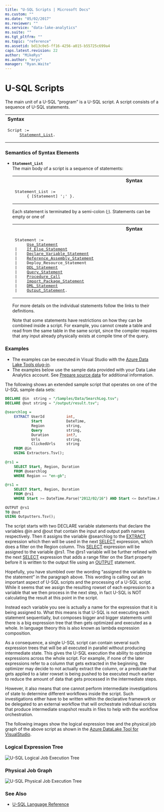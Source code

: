 ```yaml
---
title: "U-SQL Scripts | Microsoft Docs"
ms.custom: ""
ms.date: "05/02/2017"
ms.reviewer: ""
ms.service: "data-lake-analytics"
ms.suite: ""
ms.tgt_pltfrm: ""
ms.topic: "reference"
ms.assetid: bd13c0e5-ff16-4256-a015-b55725c699a4
caps.latest.revision: 22
author: "MikeRys"
ms.author: "mrys"
manager: "Ryan.Waite"
---
```

# U-SQL Scripts
The main unit of a U-SQL “program” is a U-SQL script. A script consists of a sequence of U-SQL statements.  
  
<table><th align="left">Syntax</th><tr><td><pre>
Script :=                                                                                                
     <a href="#stmt">Statement_List</a>.
</pre></td></tr></table>
 
### Semantics of Syntax Elements    
- <a name="stmt"></a>**`Statement_List`**  
  The main body of a script is a sequence of statements:  
  
  <table><th>Syntax</th><tr><td><pre>
  Statement_List :=                                                                                   
       { [Statement] ';' }.
  </pre></td></table>
  
  Each statement is terminated by a semi-colon (;). Statements can be empty or one of  

  <table><th>Syntax</th><tr><td><pre>
  Statement :=                                                                                        
       <a href="u-sql-metadata-object-naming-and-name-contexts.md">Use_Statement</a>  
  |    <a href="if-else-u-sql.md">If_Else_Statement</a> 
  |    <a href="variables-u-sql.md">Declare_Variable_Statement</a>  
  |    <a href="reference-assembly-u-sql.md">Reference_Assembly_Statement</a>  
  |    Deploy_Resource_Statement 
  |    <a href="data-definition-language-ddl-statements-u-sql.md">DDL_Statement</a>  
  |    <a href="query-statements-and-expressions-u-sql.md">Query_Statement</a>  
  |    <a href="u-sql-procedures.md">Procedure_Call</a>  
  |    <a href="import-package-u-sql.md">Import_Package_Statement</a>  
  |    <a href="data-modification-language-dml-statements-u-sql.md">DML_Statement</a>  
  |    <a href="output-statement-u-sql.md">Output_Statement</a>.
  </pre></td></table>
  
  For more details on the individual statements follow the links to their definitions.  
  
  Note that some statements have restrictions on how they can be combined inside a script. For example, you cannot create a table and read from the same table in the same script, since the compiler requires that any input already physically exists at compile time of the query.  
  
### Examples    
- The examples can be executed in Visual Studio with the [Azure Data Lake Tools plug-in](https://www.microsoft.com/download/details.aspx?id=49504).  
- The examples below use the sample data provided with your Data Lake Analytics account. See [Prepare source data](https://docs.microsoft.com/azure/data-lake-analytics/data-lake-analytics-get-started-portal#prepare-source-data) for additional information.

The following shows an extended sample script that operates on one of the U-SQL sample data sets:  
```sql  
DECLARE @in  string = "/Samples/Data/SearchLog.tsv";  
DECLARE @out string = "/output/result.tsv";  
  
@searchlog =  
    EXTRACT UserId          int,  
            Start           DateTime,  
            Region          string,  
            Query           string,  
            Duration        int?,  
            Urls            string,  
            ClickedUrls     string  
    FROM @in  
    USING Extractors.Tsv();  
  
@rs1 =  
    SELECT Start, Region, Duration  
    FROM @searchlog  
    WHERE Region == "en-gb";  
  
@rs1 =  
    SELECT Start, Region, Duration  
    FROM @rs1  
    WHERE Start >= DateTime.Parse("2012/02/16") AND Start <= DateTime.Parse("2012/02/17");  
  
OUTPUT @rs1     
TO @out  
USING Outputters.Tsv();
```
The script starts with two DECLARE variable statements that declare the variables @in and @out that contain the input and output path names respectively. Then it assigns the variable @searchlog to the [EXTRACT](extract-expression-u-sql.md) expression which then will be used in the next [SELECT](select-expression-u-sql.md) expression, which does a filter on the Region column. This [SELECT](select-expression-u-sql.md)  expression will be assigned to the variable @rs1. The @rs1 variable will be further refined with the next [SELECT](select-expression-u-sql.md)  expression that adds a range filter on the Start property before it is written to the output file using an [OUTPUT](output-statement-u-sql.md) statement.  
 
Hopefully, you have stumbled over the wording “assigned the variable to the statement” in the paragraph above. This wording is calling out an important aspect of U-SQL scripts and the processing of a U-SQL script. While it seems that we assign the resulting rowset of each expression to a variable that we then process in the next step, in fact U-SQL is NOT calculating the result at this point in the script.  
  
Instead each variable you see is actually a name for the expression that it is being assigned to. What this means is that U-SQL is not executing each statement sequentially, but composes bigger and bigger statements until there is a big expression tree that then gets optimized and executed as a whole. In language theory this is also known as lambda expression composition.  
  
As a consequence, a single U-SQL script can contain several such expression trees that will be all executed in parallel without producing intermediate state. This gives the U-SQL execution the ability to optimize expressions across the whole script. For example, if none of the later expressions refer to a column that gets extracted in the beginning, the optimizer may decide to not actually extract the column, or a predicate that gets applied to a later rowset is being pushed to be executed much earlier to reduce the amount of data that gets processed in the intermediate steps.  
  
However, it also means that one cannot perform intermediate investigations of state to determine different workflows inside the script. Such investigations either have to be written within the declarative framework or be delegated to an external workflow that will orchestrate individual scripts that produce intermediate snapshot results in files to help with the workflow orchestration.  
  
The following images show the logical expression tree and the physical job graph of the above script as shown in the [Azure DataLake Tool for VisualStudio](https://www.microsoft.com/download/details.aspx?id=49504).  
  
### Logical Expression Tree  
  
![U-SQL Logical Job Execution Tree](media/u-sql-logical-job-execution-tree.JPG)  
  
### Physical Job Graph  
  
![U-SQL Physical Job Execution Tree](media/u-sql-physical-job-execution-tree.JPG)  
  
### See Also
* [U-SQL Language Reference](u-sql-language-reference.md)

